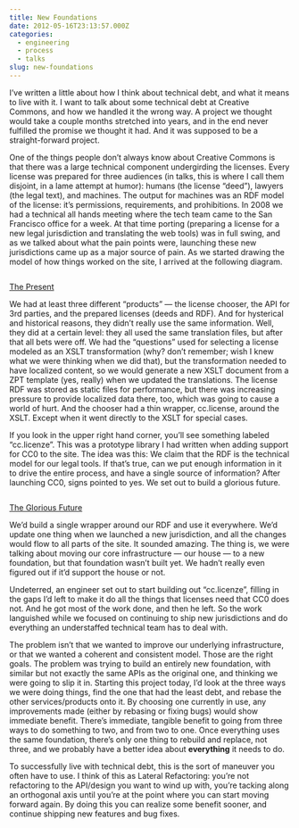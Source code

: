 ```yaml
---
title: New Foundations
date: 2012-05-16T23:13:57.000Z
categories:
  - engineering
  - process
  - talks
slug: new-foundations
---
```

I’ve written a little about how I think about technical debt, and what it means to live with it. I want to talk about some technical debt at Creative Commons, and how we handled it the wrong way. A project we thought would take a couple months stretched into years, and in the end never fulfilled the promise we thought it had. And it was supposed to be a straight-forward project.

One of the things people don’t always know about Creative Commons is that there was a large technical component undergirding the licenses. Every license was prepared for three audiences (in talks, this is where I call them disjoint, in a lame attempt at humor): humans (the license “deed”), lawyers (the legal text), and machines. The output for machines was an RDF model of the license: it’s permissions, requirements, and prohibitions. In 2008 we had a technical all hands meeting where the tech team came to the San Francisco office for a week. At that time porting (preparing a license for a new legal jurisdiction and translating the web tools) was in full swing, and as we talked about what the pain points were, launching these new jurisdictions came up as a major source of pain. As we started drawing the model of how things worked on the site, I arrived at the following diagram.

<div class="figure">
  <img alt="" src="http://farm3.staticflickr.com/2297/2347987536_5515b1f963.jpg" />

  <p class="caption">
    <a class="reference external" href="http://www.flickr.com/photos/nathan_y/2347987536/">The Present</a>
  </p>
</div>

We had at least three different “products” — the license chooser, the API for 3rd parties, and the prepared licenses (deeds and RDF). And for hysterical and historical reasons, they didn’t really use the same information. Well, they did at a certain level: they all used the same translation files, but after that all bets were off. We had the “questions” used for selecting a license modeled as an XSLT transformation (why? don’t remember; wish I knew what we were thinking when we did that), but the transformation needed to have localized content, so we would generate a new XSLT document from a ZPT template (yes, really) when we updated the translations. The license RDF was stored as static files for performance, but there was increasing pressure to provide localized data there, too, which was going to cause a world of hurt. And the chooser had a thin wrapper, cc.license, around the XSLT. Except when it went directly to the XSLT for special cases.

If you look in the upper right hand corner, you’ll see something labeled “cc.licenze”. This was a prototype library I had written when adding support for CC0 to the site. The idea was this: We claim that the RDF is the technical model for our legal tools. If that’s true, can we put enough information in it to drive the entire process, and have a single source of information? After launching CC0, signs pointed to yes. We set out to build a glorious future.

<div class="figure">
  <img alt="" src="http://farm4.staticflickr.com/3267/2347986388_dd1c466a5e.jpg" />

  <p class="caption">
    <a class="reference external" href="http://www.flickr.com/photos/nathan_y/2347986388/">The Glorious Future</a>
  </p>
</div>

We’d build a single wrapper around our RDF and use it everywhere. We’d update one thing when we launched a new jurisdiction, and all the changes would flow to all parts of the site. It sounded amazing. The thing is, we were talking about moving our core infrastructure — our house — to a new foundation, but that foundation wasn’t built yet. We hadn’t really even figured out if it’d support the house or not.

Undeterred, an engineer set out to start building out “cc.licenze”, filling in the gaps I’d left to make it do all the things that licenses need that CC0 does not. And he got most of the work done, and then he left. So the work languished while we focused on continuing to ship new jurisdictions and do everything an understaffed technical team has to deal with.

The problem isn’t that we wanted to improve our underlying infrastructure, or that we wanted a coherent and consistent model. Those are the right goals. The problem was trying to build an entirely new foundation, with similar but not exactly the same APIs as the original one, and thinking we were going to slip it in. Starting this project today, I’d look at the three ways we were doing things, find the one that had the least debt, and rebase the other services/products onto it. By choosing one currently in use, any improvements made (either by rebasing or fixing bugs) would show immediate benefit. There’s immediate, tangible benefit to going from three ways to do something to two, and from two to one. Once everything uses the same foundation, there’s only one thing to rebuild and replace, not three, and we probably have a better idea about **everything** it needs to do.

To successfully live with technical debt, this is the sort of maneuver you often have to use. I think of this as Lateral Refactoring: you’re not refactoring to the API/design you want to wind up with, you’re tacking along an orthogonal axis until you’re at the point where you can start moving forward again. By doing this you can realize some benefit sooner, and continue shipping new features and bug fixes.



